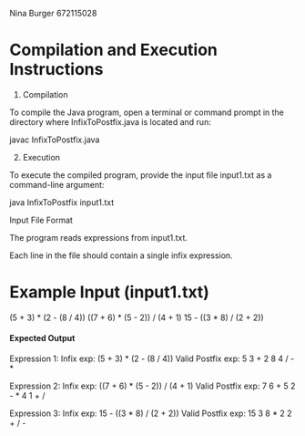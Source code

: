 Nina Burger 672115028

# Compilation and Execution Instructions

1. Compilation

To compile the Java program, open a terminal or command prompt in the directory where InfixToPostfix.java is located and run:

javac InfixToPostfix.java

2. Execution

To execute the compiled program, provide the input file input1.txt as a command-line argument:

java InfixToPostfix input1.txt

Input File Format

The program reads expressions from input1.txt.

Each line in the file should contain a single infix expression.

# Example Input (input1.txt)

(5 + 3) * (2 - (8 / 4))
((7 + 6) * (5 - 2)) / (4 + 1)
15 - ((3 * 8) / (2 + 2))

#### Expected Output

Expression 1:
Infix exp: (5 + 3) * (2 - (8 / 4))
Valid
Postfix exp: 5 3 + 2 8 4 / - *

Expression 2:
Infix exp: ((7 + 6) * (5 - 2)) / (4 + 1)
Valid
Postfix exp: 7 6 + 5 2 - * 4 1 + /

Expression 3:
Infix exp: 15 - ((3 * 8) / (2 + 2))
Valid
Postfix exp: 15 3 8 * 2 2 + / -

